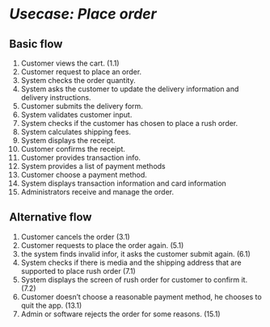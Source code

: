 # _Usecase: Place order_
## Basic flow
1. Customer views the cart. (1.1)
2. Customer request to place an order.
3. System checks the order quantity.
4. System asks the customer to update the delivery information and delivery instructions.
5. Customer submits the delivery form.
6. System validates customer input.
7. System checks if the customer has chosen to place a rush order.
8. System calculates shipping fees.
9. System displays the receipt.
10. Customer confirms the receipt.
11. Customer provides transaction info.
12. System provides a list of payment methods
13. Customer choose a payment method.
14. System displays transaction information and card information
15. Administrators receive and manage the order.

## Alternative flow
1. Customer cancels the order (3.1)
2. Customer requests to place the order again. (5.1)
3. the system finds invalid infor, it asks the customer submit again. (6.1)
4. System checks if there is media and the shipping address that are supported to place rush order (7.1)
5. System displays the screen of rush order for customer to confirm it. (7.2)
6. Customer doesn’t choose a reasonable payment method, he chooses to quit the app. (13.1)
7. Admin or software rejects the order for some reasons. (15.1)
